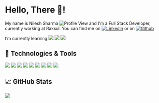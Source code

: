 <!--
**snilesh97/snilesh97** is a ✨ _special_ ✨ repository because its `README.md` (this file) appears on your GitHub profile.

Here are some ideas to get you started:

- 🔭 I’m currently working on ...
- 🌱 I’m currently learning ...
- 👯 I’m looking to collaborate on ...
- 🤔 I’m looking for help with ...
- 💬 Ask me about ...
- 📫 How to reach me: ...
- 😄 Pronouns: ...
- ⚡ Fun fact: ...
-->

# Hello, There 👋!


My name is Nilesh Sharma ![Profile View](https://komarev.com/ghpvc/?username=snilesh97&color=blue)
 and I'm a Full Stack Developer, currently working at Raksul. You can find me on [![Linkedin][1.2]][2] or on [![Github][1.1]][1]


I’m currently learning ![](https://img.shields.io/badge/React-121011?style=for-the-badge&logo=react&logoColor=blue) ![](https://img.shields.io/badge/&-white) ![](https://img.shields.io/badge/Go-00ADD8?style=for-the-badge&logo=go&logoColor=white)


## 🔧 Technologies & Tools
![](https://img.shields.io/badge/Linux-121011?style=for-the-badge&logo=linux&logoColor=white)
![](https://img.shields.io/badge/VS_Code-121011?style=for-the-badge&logo=visual-studio-code&logoColor=white)
![](https://img.shields.io/badge/Sublime-121011?style=for-the-badge&logo=sublime-text&logoColor=orange)
![](https://img.shields.io/badge/Ruby-CC342D?style=for-the-badge&logo=ruby&logoColor=white)
![](https://img.shields.io/badge/Vue.js-35495E?style=for-the-badge&logo=vue.js&logoColor=4FC08D)
![](https://img.shields.io/badge/PostgreSQL-316192?style=for-the-badge&logo=postgresql&logoColor=white)
![](https://img.shields.io/badge/Docker-232F3E?style=for-the-badge&logo=Docker&logoColor=white)
![](https://img.shields.io/badge/Amazon_AWS-232F3E?style=for-the-badge&logo=amazon-aws&logoColor=white)
![](https://img.shields.io/badge/Mysql-316192?style=for-the-badge&logo=mysql&logoColor=white)

## &#x1f4c8; GitHub Stats

<img align="center" src="https://github-readme-stats.vercel.app/api/top-langs/?username=snilesh97&layout=compact&theme=solarized-dark" />

[1.1]: https://img.shields.io/badge/GitHub-100000?style=for-the-badge&logo=github&logoColor=white
[1.2]: https://img.shields.io/badge/LinkedIn-0077B5?style=for-the-badge&logo=linkedin&logoColor=white

[1]: https://github.com/snilesh97
[2]: https://www.linkedin.com/in/nilesh-sharma-616ab1165/
